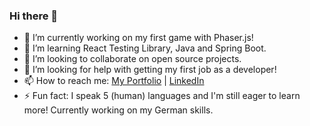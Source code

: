 ### Hi there 👋


- 🔭 I’m currently working on my first game with Phaser.js!
- 🌱 I’m learning React Testing Library, Java and Spring Boot.
- 👯 I’m looking to collaborate on open source projects.
- 🤔 I’m looking for help with getting my first job as a developer!
- 📫 How to reach me:  [My Portfolio](https://wangsamu.com) |  [LinkedIn](https://linkedin.com/in/wangsamu)
- ⚡ Fun fact: I speak 5 (human) languages and I'm still eager to learn more! Currently working on my German skills.

